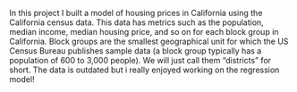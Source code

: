 In this project I built a model of housing prices in California using the California census data. This data has metrics such as the
population, median income, median housing price, and so on for each block group in California. Block
groups are the smallest geographical unit for which the US Census Bureau publishes sample data (a block
group typically has a population of 600 to 3,000 people). We will just call them “districts” for short. The data is outdated but i really enjoyed working on the regression model!
